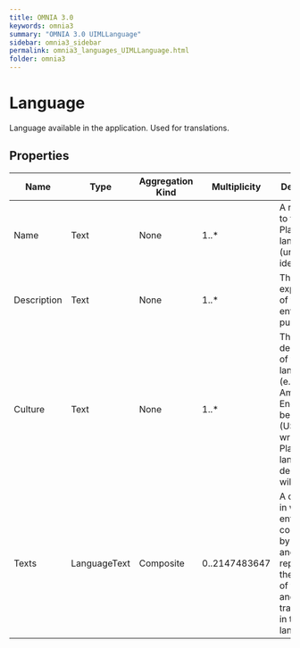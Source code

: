 ```yaml
---
title: OMNIA 3.0
keywords: omnia3
summary: "OMNIA 3.0 UIMLLanguage"
sidebar: omnia3_sidebar
permalink: omnia3_languages_UIMLLanguage.html
folder: omnia3
---
```


# Language
Language available in the application. Used for translations.
## Properties

| Name | Type | Aggregation Kind | Multiplicity | Description |
| --------- | --------- | --------- | --------- | --------- |
| Name | Text | None | 1..* | A reference to the Platform’s language (unique identifier). |
| Description | Text | None | 1..* | The textual explanation of the entities’ purpose. |
| Culture | Text | None | 1..* | The description of the language (e.g.: to American English can be English (US)). If not written, the Platform’s language’s description will be used. |
| Texts | LanguageText | Composite | 0..2147483647 | A collection in which entry is composed by a name and a value, representing the identifier of the text and the translation in the language. |


